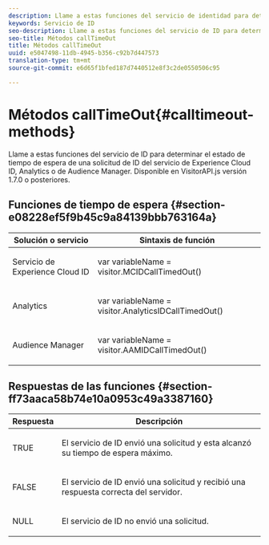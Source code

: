 ```yaml
---
description: Llame a estas funciones del servicio de identidad para determinar el estado de tiempo de espera de una solicitud de ID del servicio de identidad de Experience Cloud, Analytics o de Audience Manager. Disponible en VisitorAPI.js versión 1.7.0 o posteriores.
keywords: Servicio de ID
seo-description: Llame a estas funciones del servicio de ID para determinar el estado de tiempo de espera de una solicitud de ID del servicio de Experience Cloud ID, Analytics o de Audience Manager. Disponible en VisitorAPI.js versión 1.7.0 o posteriores.
seo-title: Métodos callTimeOut
title: Métodos callTimeOut
uuid: e5047498-11db-4945-b356-c92b7d447573
translation-type: tm+mt
source-git-commit: e6d65f1bfed187d7440512e8f3c2de0550506c95

---
```



# Métodos callTimeOut{#calltimeout-methods}

Llame a estas funciones del servicio de ID para determinar el estado de tiempo de espera de una solicitud de ID del servicio de Experience Cloud ID, Analytics o de Audience Manager. Disponible en VisitorAPI.js versión 1.7.0 o posteriores.

## Funciones de tiempo de espera {#section-e08228ef5f9b45c9a84139bbb763164a}

<table id="table_B3ACE584B3224D838070D32A8462EF28"> 
 <thead> 
  <tr> 
   <th colname="col1" class="entry"> Solución o servicio </th> 
   <th colname="col2" class="entry"> Sintaxis de función </th> 
  </tr> 
 </thead>
 <tbody> 
  <tr> 
   <td colname="col1"> <p>Servicio de Experience Cloud ID </p> </td> 
   <td colname="col2"> <p> <span class="codeph">var <span class="varname"> variableName</span> = visitor.MCIDCallTimedOut()</span> </p> </td> 
  </tr> 
  <tr> 
   <td colname="col1"> <p> <span class="keyword">Analytics</span> </p> </td> 
   <td colname="col2"> <p> <span class="codeph">var <span class="varname"> variableName</span> = visitor.AnalyticsIDCallTimedOut()</span> </p> </td> 
  </tr> 
  <tr> 
   <td colname="col1"> <p> <span class="keyword"> Audience Manager</span> </p> </td> 
   <td colname="col2"> <p> <span class="codeph">var <span class="varname"> variableName</span> = visitor.AAMIDCallTimedOut()</span> </p> </td> 
  </tr> 
 </tbody> 
</table>

## Respuestas de las funciones {#section-ff73aaca58b74e10a0953c49a3387160}

<table id="table_5D08A5DD6FD04F94818B0E8B790D3136"> 
 <thead> 
  <tr> 
   <th colname="col1" class="entry"> Respuesta </th> 
   <th colname="col2" class="entry"> Descripción </th> 
  </tr> 
 </thead>
 <tbody> 
  <tr> 
   <td colname="col1"> <p> <span class="codeph"> TRUE</span> </p> </td> 
   <td colname="col2"> <p>El servicio de ID envió una solicitud y esta alcanzó su tiempo de espera máximo. </p> </td> 
  </tr> 
  <tr> 
   <td colname="col1"> <p> <span class="codeph"> FALSE</span> </p> </td> 
   <td colname="col2"> <p>El servicio de ID envió una solicitud y recibió una respuesta correcta del servidor. </p> </td> 
  </tr> 
  <tr> 
   <td colname="col1"> <p> <span class="codeph"> NULL</span> </p> </td> 
   <td colname="col2"> <p>El servicio de ID no envió una solicitud. </p> </td> 
  </tr> 
 </tbody> 
</table>

